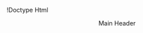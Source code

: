 !Doctype Html
<html lang="en">
<head>
<title>Web Page Template</title>
<meta charset ="UTF-8">
<link rel="stylesheet" type="main.css">
</head>
<html>
<body>
<header>Main Header</header>
</body>
</html>
